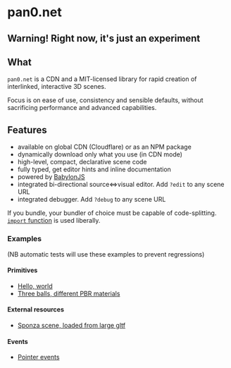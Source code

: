 # pan0.net

## Warning! Right now, it's just an experiment

## What

`pan0.net` is a CDN and a MIT-licensed library for rapid creation of interlinked, interactive 3D scenes.

Focus is on ease of use, consistency and sensible defaults, without sacrificing performance and advanced capabilities.

## Features

- available on global CDN (Cloudflare) or as an NPM package
- dynamically download only what you use (in CDN mode)
- high-level, compact, declarative scene code
- fully typed, get editor hints and inline documentation
- powered by [BabylonJS](https://www.babylonjs.com/)
- integrated bi-directional source⇔visual editor. Add `?edit` to any scene URL
- integrated debugger. Add `?debug` to any scene URL

<!--
## Examples

### Minimal

On [most browsers](https://caniuse.com/?search=modules), a scene can be HTML file of single `script` tag:

```html
<script type="module">
  import 'https://pan0.net/latest/main.js'; // TODO: remove the "/main.js" part
  scene(box()).render();
</script>
```

[(TODO image of minimal scene)](https://pan0.net/examples/readme-minimal-example.html)

<!--
### Capability demonstration, annotated

Recommended production usage, a scene of HTML file of two `script` tags:

```html
<!--Bootstrap the library from the CDN, use `latest` version or pin one.
    Each global function or chain method dynamically imports capabilities--/>
<script src="https://pan0.net/latest"></script>

<!--The scene is a single function call--/>
<script>
  scene(
    box() // A box with autogenerated name (no parameter)
      .size(1.5) // 1.5m size of each dimension, thus a cube (default 1)
      .position([5, 5, 0.5]) // Center position in meters (default [0, 0, 0])
      // Front texture. There's also back, left, right, top, bottom
      .front(
        // Create dynamic texture. Or you can `fetch('url_of_image')`
        // TODO: work on text(), convert pixels to [0..1] for resolution independence
        canvas(
          text().content('Click red circle below'),
          circle('circle') // A circle with name="circle"
            .position([128, 128]) // Center position in pixels
            .radius(120) // Radius in pixels
            .fill('red') // Fill in red
            .stroke('orange') // Stroke in orange
            .strokeWidth(3) // Stroke width in pixels
        ).size(256) // Size of canvas square in pixels (default 512)
      ),

    gltf('bunny') // A GLTF object with name="bunny"
      .fetch('https://pan0.net/assets/stanford-bunny.gltf') // Load from URL
      .href('https://pan0.net') // Make it link to
  )
    // An event handler
    .onClick(() => {
      // Check object, that triggered this event is "circle"
      if (scene.object.name === 'circle') {
        // "circle" triggers color change on another object
        // `scene.objects.get(name)` returns mutable object
        scene.objects.get('bunny').color('red');
      }
    })

    // `scene` chain ends with .render(), creates full-size canvas. Use iframe to embed a scene
    .render();
</script>
```

[(TODO image of capabilities scene)](https://pan0.net/examples/readme-capabilities-example.html)

### Usage as NPM module (TODO)

```shell
npm install --save pan0.net
```

Then:

```js
import { box } from 'pan0.net/objects';
import { scene } from 'pan0.net/scene';

scene(box()).render();
```
-->

If you bundle, your bundler of choice must be capable of code-splitting. [`import` function](https://developer.mozilla.org/en-US/docs/Web/JavaScript/Reference/Statements/import#Dynamic_Imports) is used liberally.

### Examples

(NB automatic tests will use these examples to prevent regressions)

#### Primitives

- [Hello, world](https://pan0.net/examples/hello-world.html)
- [Three balls, different PBR materials](https://pan0.net/examples/materials.html)

#### External resources

- [Sponza scene, loaded from large gltf](https://pan0.net/examples/gltf-sponza.html)

#### Events

- [Pointer events](https://pan0.net/examples/pointer-events.html)
